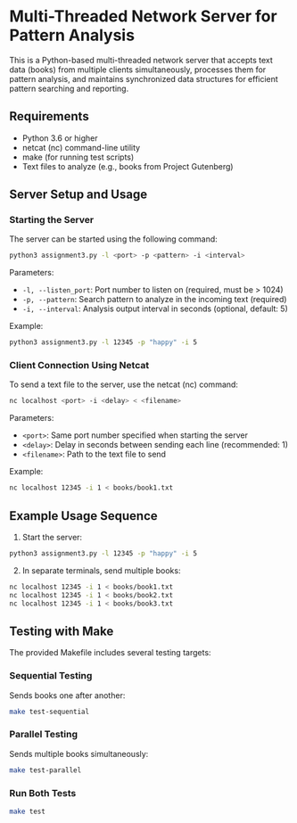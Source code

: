 # Multi-Threaded Network Server for Pattern Analysis

This is a Python-based multi-threaded network server that accepts text data (books) from multiple clients simultaneously, processes them for pattern analysis, and maintains synchronized data structures for efficient pattern searching and reporting.


## Requirements

- Python 3.6 or higher
- netcat (nc) command-line utility
- make (for running test scripts)
- Text files to analyze (e.g., books from Project Gutenberg)


## Server Setup and Usage

### Starting the Server

The server can be started using the following command:
```bash
python3 assignment3.py -l <port> -p <pattern> -i <interval>
```

Parameters:
- `-l, --listen_port`: Port number to listen on (required, must be > 1024)
- `-p, --pattern`: Search pattern to analyze in the incoming text (required)
- `-i, --interval`: Analysis output interval in seconds (optional, default: 5)

Example:
```bash
python3 assignment3.py -l 12345 -p "happy" -i 5
```

### Client Connection Using Netcat

To send a text file to the server, use the netcat (nc) command:
```bash
nc localhost <port> -i <delay> < <filename>
```

Parameters:
- `<port>`: Same port number specified when starting the server
- `<delay>`: Delay in seconds between sending each line (recommended: 1)
- `<filename>`: Path to the text file to send

Example:
```bash
nc localhost 12345 -i 1 < books/book1.txt
```


## Example Usage Sequence

1. Start the server:
```bash
python3 assignment3.py -l 12345 -p "happy" -i 5
```

2. In separate terminals, send multiple books:
```bash
nc localhost 12345 -i 1 < books/book1.txt
nc localhost 12345 -i 1 < books/book2.txt
nc localhost 12345 -i 1 < books/book3.txt
```

## Testing with Make

The provided Makefile includes several testing targets:

### Sequential Testing
Sends books one after another:
```bash
make test-sequential
```

### Parallel Testing
Sends multiple books simultaneously:
```bash
make test-parallel
```

### Run Both Tests
```bash
make test
```

